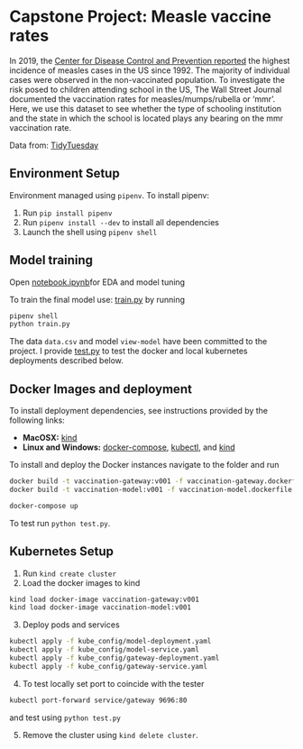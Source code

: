 
# Capstone Project: Measle vaccine rates

In 2019, the [Center for Disease Control and Prevention reported](https://www.cdc.gov/measles/cases-outbreaks.html) the highest incidence of measles cases in the US since 1992. The majority of individual cases were observed in the non-vaccinated population. To investigate the risk posed to children attending school in the US, The Wall Street Journal documented the vaccination rates for measles/mumps/rubella or ‘mmr’. Here, we use this dataset to see whether the type of schooling institution and the state in which the school is located plays any bearing on the mmr vaccination rate.

Data from: [TidyTuesday](https://github.com/rfordatascience/tidytuesday/blob/master/data/2020/2020-02-25/readme.md)

## Environment Setup

Environment managed using `pipenv`.
To install pipenv: 

1. Run `pip install pipenv` 
2. Run `pipenv install --dev` to install all dependencies 
3. Launch the shell using `pipenv shell`

## Model training

Open [notebook.ipynb](xxx)for EDA and model tuning

To train the final model use: [train.py](xxxx) by running 

```bash
pipenv shell
python train.py
```

The data `data.csv` and model `view-model` have been committed to the project.
I provide [test.py](xxx) to test the docker and local kubernetes deployments described below.
 
## Docker Images and deployment

To install deployment dependencies, see instructions provided by the following links:
 - **MacOSX:** [kind](https://kind.sigs.k8s.io/docs/user/quick-start/)
 - **Linux and Windows:** [docker-compose](https://docs.docker.com/compose/install/), [kubectl](https://kubernetes.io/docs/tasks/tools/install-kubectl-linux/), and [kind](https://kind.sigs.k8s.io/docs/user/quick-start/)

To install and deploy the Docker instances navigate to the folder and run 

```bash
docker build -t vaccination-gateway:v001 -f vaccination-gateway.dockerfile .
docker build -t vaccination-model:v001 -f vaccination-model.dockerfile .

docker-compose up
```

To test run `python test.py`.

## Kubernetes Setup

1. Run `kind create cluster`
2. Load the docker images to kind 

```bash
kind load docker-image vaccination-gateway:v001
kind load docker-image vaccination-model:v001
```

3. Deploy pods and services
```bash
kubectl apply -f kube_config/model-deployment.yaml
kubectl apply -f kube_config/model-service.yaml
kubectl apply -f kube_config/gateway-deployment.yaml
kubectl apply -f kube_config/gateway-service.yaml
```

4. To test locally set port to coincide with the tester
```bash
kubectl port-forward service/gateway 9696:80
```
and test using `python test.py`

5. Remove the cluster using `kind delete cluster`.
